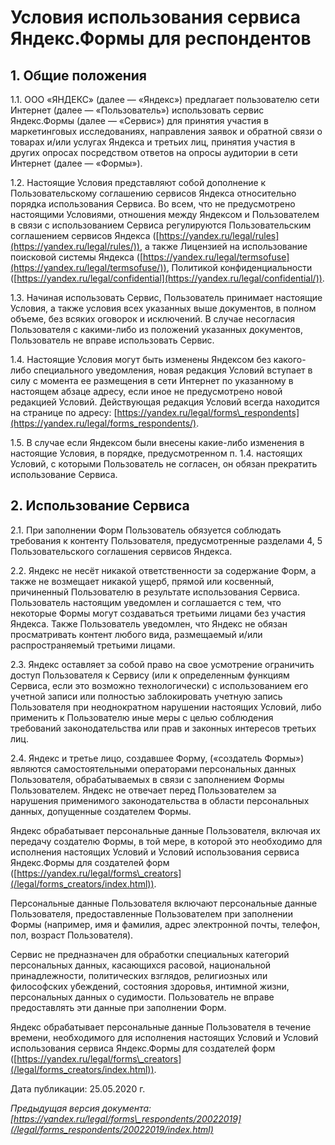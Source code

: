 Условия использования сервиса Яндекс.Формы для респондентов
===========================================================

  1\. Общие положения
-------------------

 1\.1\. ООО «ЯНДЕКС» (далее — «Яндекс») предлагает пользователю сети Интернет (далее — «Пользователь») использовать сервис Яндекс.Формы (далее — «Сервис») для принятия участия в маркетинговых исследованиях, направления заявок и обратной связи о товарах и/или услугах Яндекса и третьих лиц, принятия участия в других опросах посредством ответов на опросы аудитории в сети Интернет (далее — «Формы»).

 1\.2\. Настоящие Условия представляют собой дополнение к Пользовательскому соглашению сервисов Яндекса относительно порядка использования Сервиса. Во всем, что не предусмотрено настоящими Условиями, отношения между Яндексом и Пользователем в связи с использованием Сервиса регулируются Пользовательским соглашением сервисов Яндекса ([https://yandex.ru/legal/rules](https://yandex.ru/legal/rules/)), а также Лицензией на использование поисковой системы Яндекса ([https://yandex.ru/legal/termsofuse](https://yandex.ru/legal/termsofuse/)), Политикой конфиденциальности ([https://yandex.ru/legal/confidential](https://yandex.ru/legal/confidential/)).

 1\.3\. Начиная использовать Сервис, Пользователь принимает настоящие Условия, а также условия всех указанных выше документов, в полном объеме, без всяких оговорок и исключений. В случае несогласия Пользователя с какими\-либо из положений указанных документов, Пользователь не вправе использовать Сервис.

 1\.4\. Настоящие Условия могут быть изменены Яндексом без какого\-либо специального уведомления, новая редакция Условий вступает в силу с момента ее размещения в сети Интернет по указанному в настоящем абзаце адресу, если иное не предусмотрено новой редакцией Условий. Действующая редакция Условий всегда находится на странице по адресу: [https://yandex.ru/legal/forms\_respondents](https://yandex.ru/legal/forms_respondents/).

  1\.5\. В случае если Яндексом были внесены какие\-либо изменения в настоящие Условия, в порядке, предусмотренном п. 1\.4\. настоящих Условий, с которыми Пользователь не согласен, он обязан прекратить использование Сервиса.

  2\. Использование Сервиса
-------------------------

 2\.1\. При заполнении Форм Пользователь обязуется соблюдать требования к контенту Пользователя, предусмотренные разделами 4, 5 Пользовательского соглашения сервисов Яндекса.

 2\.2\. Яндекс не несёт никакой ответственности за содержание Форм, а также не возмещает никакой ущерб, прямой или косвенный, причиненный Пользователю в результате использования Сервиса. Пользователь настоящим уведомлен и соглашается с тем, что некоторые Формы могут создаваться третьими лицами без участия Яндекса. Также Пользователь уведомлен, что Яндекс не обязан просматривать контент любого вида, размещаемый и/или распространяемый третьими лицами.

 2\.3\. Яндекс оставляет за собой право на свое усмотрение ограничить доступ Пользователя к Сервису (или к определенным функциям Сервиса, если это возможно технологически) с использованием его учетной записи или полностью заблокировать учетную запись Пользователя при неоднократном нарушении настоящих Условий, либо применить к Пользователю иные меры с целью соблюдения требований законодательства или прав и законных интересов третьих лиц.

  2\.4\. Яндекс и третье лицо, создавшее Форму, («создатель Формы») являются самостоятельными операторами персональных данных Пользователя, обрабатываемых в связи с заполнением Формы Пользователем. Яндекс не отвечает перед Пользователем за нарушения применимого законодательства в области персональных данных, допущенные создателем Формы.

 Яндекс обрабатывает персональные данные Пользователя, включая их передачу создателю Формы, в той мере, в которой это необходимо для исполнения настоящих Условий и Условий использования сервиса Яндекс.Формы для создателей форм ([https://yandex.ru/legal/forms\_creators](/legal/forms_creators/index.html)).

 Персональные данные Пользователя включают персональные данные Пользователя, предоставленные Пользователем при заполнении Формы (например, имя и фамилия, адрес электронной почты, телефон, пол, возраст Пользователя).

 Сервис не предназначен для обработки специальных категорий персональных данных, касающихся расовой, национальной принадлежности, политических взглядов, религиозных или философских убеждений, состояния здоровья, интимной жизни, персональных данных о судимости. Пользователь не вправе предоставлять эти данные при заполнении Форм.

 Яндекс обрабатывает персональные данные Пользователя в течение времени, необходимого для исполнения настоящих Условий и Условий использования сервиса Яндекс.Формы для создателей форм ([https://yandex.ru/legal/forms\_creators](/legal/forms_creators/index.html)). 

  Дата публикации: 25\.05\.2020 г.

 *Предыдущая версия документа: [https://yandex.ru/legal/forms\_respondents/20022019](/legal/forms_respondents/20022019/index.html)*

  

